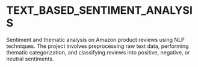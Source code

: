 # TEXT_BASED_SENTIMENT_ANALYSIS
Sentiment and thematic analysis on Amazon product reviews using NLP techniques. The project involves preprocessing raw text data, performing thematic categorization, and classifying reviews into positive, negative, or neutral sentiments.
